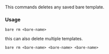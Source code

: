 This commands deletes any saved bare template. 

### Usage
```shell
bare rm <bare-name>
```
this can also delete multiple templates.
```shell
bare rm <bare-name> <bare-name> <bare-name>
```
